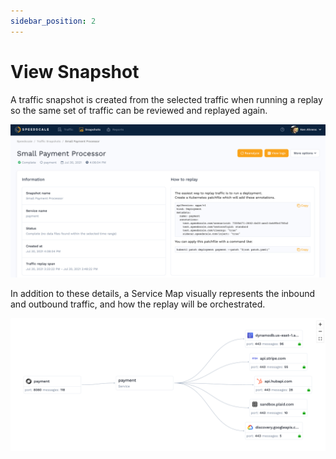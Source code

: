 ```yaml
---
sidebar_position: 2
---
```


# View Snapshot

A traffic snapshot is created from the selected traffic when running a replay so the same set of traffic can be reviewed and replayed again.

![Snapshot](./screen-shot-2021-08-13-at-11.18.10-am.png)

In addition to these details, a Service Map visually represents the inbound and outbound traffic, and how the replay will be orchestrated.

![Service Map](../../select-service-map.png)

